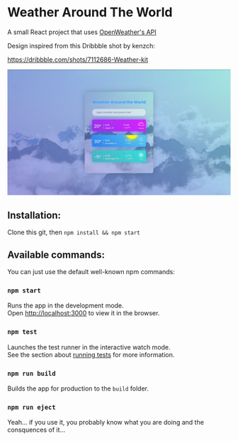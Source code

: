 # Weather Around The World

A small React project that uses [OpenWeather's API](https://openweathermap.org/api)

Design inspired from this Dribbble shot by kenzch:

https://dribbble.com/shots/7112686-Weather-kit

![Preview](img/weather-around-the-world.jpeg "Preview")

## Installation:

Clone this git, then `npm install && npm start`


## Available commands:

You can just use the default well-known npm commands:

### `npm start`

Runs the app in the development mode.<br />
Open [http://localhost:3000](http://localhost:3000) to view it in the browser.


### `npm test`

Launches the test runner in the interactive watch mode.<br />
See the section about [running tests](https://facebook.github.io/create-react-app/docs/running-tests) for more information.

### `npm run build`

Builds the app for production to the `build` folder.<br />



### `npm run eject`

Yeah... if you use it, you probably know what you are doing and the consquences of it...